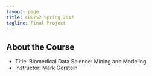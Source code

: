 ```yaml
---
layout: page
title: CBB752 Spring 2017
tagline: Final Project
---
```


About the Course
------------------
- Title: Biomedical Data Science: Mining and Modeling
- Instructor: Mark Gerstein
